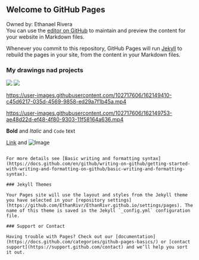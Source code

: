 ## Welcome to GitHub Pages
Owned by: Ethanael Rivera  
You can use the [editor on GitHub](https://github.com/EthanRivr/EthanRivr.github.io/edit/main/README.md) to maintain and preview the content for your website in Markdown files.

Whenever you commit to this repository, GitHub Pages will run [Jekyll](https://jekyllrb.com/) to rebuild the pages in your site, from the content in your Markdown files.



### My drawings nad projects





<img src="https://user-images.githubusercontent.com/102717606/162145558-e541b468-c4ed-4960-ae90-93d5ba850b90.png">
<img src="https://user-images.githubusercontent.com/102717606/162150633-011d7c38-4232-4665-b715-eed1a34bb06b.png">


https://user-images.githubusercontent.com/102717606/162149410-c45d6217-035d-4569-9858-ed29a7f1b45a.mp4

https://user-images.githubusercontent.com/102717606/162149753-ae48d22d-ef48-4f80-9303-11f58164a636.mp4



**Bold** and _Italic_ and `Code` text

[Link](url) and ![Image](srs)
```

For more details see [Basic writing and formatting syntax](https://docs.github.com/en/github/writing-on-github/getting-started-with-writing-and-formatting-on-github/basic-writing-and-formatting-syntax).

### Jekyll Themes

Your Pages site will use the layout and styles from the Jekyll theme you have selected in your [repository settings](https://github.com/EthanRivr/EthanRivr.github.io/settings/pages). The name of this theme is saved in the Jekyll `_config.yml` configuration file.

### Support or Contact

Having trouble with Pages? Check out our [documentation](https://docs.github.com/categories/github-pages-basics/) or [contact support](https://support.github.com/contact) and we’ll help you sort it out.

